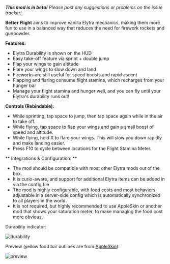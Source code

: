 _**This mod is in beta!**_
_Please post any suggestions or problems on the issue tracker!_

**Better Flight** aims to improve vanilla Elytra mechanics, making them more fun to use in a balanced way that reduces the need for firework rockets and gunpowder.


**Features:**
* Elytra Durability is shown on the HUD
* Easy take-off feature via sprint + double jump
* Flap your wings to gain altitude
* Flare your wings to slow down and land
* Fireworks are still useful for speed boosts and rapid ascent
* Flapping and flaring consume flight stamina, which recharges from your hunger bar
* Manage your flight stamina and hunger well, and you can fly until your Elytra's durability runs out!


**Controls (Rebindable):**
* While sprinting, tap space to jump, then tap space again while in the air to take off.
* While flying, tap space to flap your wings and gain a small boost of speed and altitude.
* While flying, hold X to flare your wings. This will slow you down rapidly and make landing easier.
* Press F10 to cycle between locations for the Flight Stamina Meter.


** Integrations & Configuration: **
* The mod should be compatible with most other Elytra mods out of the box.
* It is curio-aware, and support for additional Elytra items can be added in via the config file
* The mod is highly configurable, with food costs and most behaviors adjustable in a server-side config which is automatically synchronized to all players in the world.
* It is not required, but highly recommended to use AppleSkin or another mod that shows your saturation meter, to make managing the food cost more obvious.


Durability indicator:

![durability](https://i.imgur.com/2AdY9Hw.png)


Preview (yellow food bar outlines are from [AppleSkin](https://modrinth.com/mod/appleskin)):

![preview](https://i.imgur.com/rAhqsPe.png)
